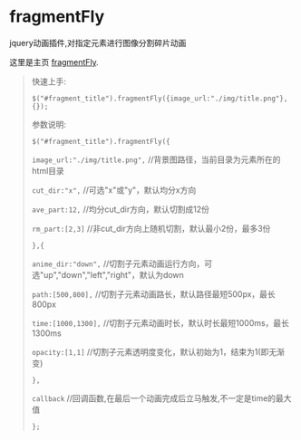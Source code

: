 # fragmentFly
jquery动画插件,对指定元素进行图像分割碎片动画

这里是主页 [fragmentFly](http://example.com/"碎片飞行动画").

>快速上手:
>
>  `$("#fragment_title").fragmentFly({image_url:"./img/title.png"},{});`
>
>参数说明:
>
>  `$("#fragment_title").fragmentFly({`
>
>    `image_url:"./img/title.png",`    //背景图路径，当前目录为元素所在的html目录
>
>    `cut_dir:"x",`    //可选"x"或"y"，默认均分x方向
>
>    `ave_part:12,`    //均分cut_dir方向，默认切割成12份
>
>    `rm_part:[2,3]`   //非cut_dir方向上随机切割，默认最小2份，最多3份 
>
>  `},{`
>
>    `anime_dir:"down",`   //切割子元素动画运行方向，可选"up","down","left","right"，默认为down
>
>    `path:[500,800],`     //切割子元素动画路长，默认路径最短500px，最长800px
>
>    `time:[1000,1300],`   //切割子元素动画时长，默认时长最短1000ms，最长1300ms
>
>    `opacity:[1,1]`       //切割子元素透明度变化，默认初始为1，结束为1(即无渐变)
>
>  `},`
>
>    `callback`    //回调函数,在最后一个动画完成后立马触发,不一定是time的最大值
>
>  `};`

